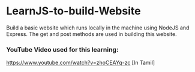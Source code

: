 # LearnJS-to-build-Website

Build a basic website which runs locally in the machine using NodeJS and Express.
The get and post methods are used in building this website.

### YouTube Video used for this learning:

https://www.youtube.com/watch?v=zhoCEAYq-zc [In Tamil]
